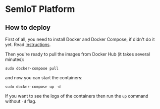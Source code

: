 # SemIoT Platform

## How to deploy

First of all, you need to install Docker and Docker Compose, if didn't do it yet. Read [instructions](https://docs.docker.com/compose/install/).

Then you're ready to pull the images from Docker Hub (it takes several minutes):
```
sudo docker-compose pull
```
and now you can start the containers:
```
sudo docker-compose up -d
```
If you want to see the logs of the containers then run the `up` command without `-d` flag.

